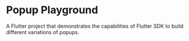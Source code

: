 # Popup Playground

A Flutter project that demonstrates the capabilities of Flutter SDK to build different variations of popups. 
